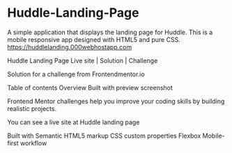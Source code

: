 # Huddle-Landing-Page
A simple application that displays the landing page for Huddle. 
This is a mobile responsive app designed with HTML5 and pure CSS.
https://huddlelanding.000webhostapp.com

Huddle Landing Page
Live site | Solution | Challenge

Solution for a challenge from Frontendmentor.io

Table of contents
Overview
Built with
preview screenshot

Frontend Mentor challenges help you improve your coding skills by building realistic projects.

You can see a live site at Huddle landing page

Built with
Semantic HTML5 markup
CSS custom properties
Flexbox
Mobile-first workflow
